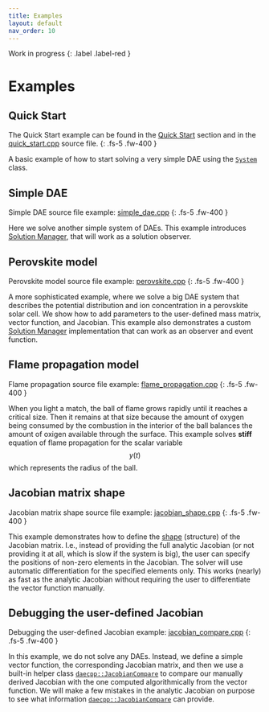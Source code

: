 ```yaml
---
title: Examples
layout: default
nav_order: 10
---
```


Work in progress
{: .label .label-red }

# Examples

## Quick Start

The Quick Start example can be found in the [Quick Start](quick-start.html) section and in the [quick_start.cpp](https://github.com/dae-cpp/dae-cpp/blob/master/examples/quick_start/quick_start.cpp) source file.
{: .fs-5 .fw-400 }

A basic example of how to start solving a very simple DAE using the [`System`](solve.html#system-class) class.

## Simple DAE

Simple DAE source file example: [simple_dae.cpp](https://github.com/dae-cpp/dae-cpp/blob/master/examples/simple_dae/simple_dae.cpp)
{: .fs-5 .fw-400 }

Here we solve another simple system of DAEs.
This example introduces [Solution Manager](solution-manager.html), that will work as a solution observer.

## Perovskite model

Perovskite model source file example: [perovskite.cpp](https://github.com/dae-cpp/dae-cpp/blob/master/examples/perovskite_model/perovskite.cpp)
{: .fs-5 .fw-400 }

A more sophisticated example, where we solve a big DAE system that describes the potential distribution and ion concentration in a perovskite solar cell.
We show how to add parameters to the user-defined mass matrix, vector function, and Jacobian.
This example also demonstrates a custom [Solution Manager](solution-manager.html) implementation that can work as an observer and event function.

## Flame propagation model

Flame propagation source file example: [flame_propagation.cpp](https://github.com/dae-cpp/dae-cpp/blob/master/examples/flame_propagation/flame_propagation.cpp)
{: .fs-5 .fw-400 }

When you light a match, the ball of flame grows rapidly until it reaches a critical size.
Then it remains at that size because the amount of oxygen being consumed by the combustion
in the interior of the ball balances the amount of oxigen available through the surface.
This example solves **stiff** equation of flame propagation for the scalar variable $$y(t)$$ which represents the radius of the ball.

## Jacobian matrix shape

Jacobian matrix shape source file example: [jacobian_shape.cpp](https://github.com/dae-cpp/dae-cpp/blob/master/examples/jacobian_shape/jacobian_shape.cpp)
{: .fs-5 .fw-400 }

This example demonstrates how to define the [shape](jacobian-matrix.html#jacobian-matrix-shape) (structure) of the Jacobian matrix.
I.e., instead of providing the full analytic Jacobian (or not providing it at all, which is slow if the system is big), the user can specify the positions of non-zero elements in the Jacobian.
The solver will use automatic differentiation for the specified elements only.
This works (nearly) as fast as the analytic Jacobian without requiring the user to differentiate the vector function manually.

## Debugging the user-defined Jacobian

Debugging the user-defined Jacobian example: [jacobian_compare.cpp](https://github.com/dae-cpp/dae-cpp/blob/master/examples/jacobian_compare/jacobian_compare.cpp)
{: .fs-5 .fw-400 }

In this example, we do not solve any DAEs. Instead, we define a simple vector function, the corresponding Jacobian matrix, and then we use a built-in helper class [`daecpp::JacobianCompare`](jacobian-matrix.html#jacobian-matrix-check) to compare our manually derived Jacobian with the one computed algorithmically from the vector function.
We will make a few mistakes in the analytic Jacobian on purpose to see what information [`daecpp::JacobianCompare`](jacobian-matrix.html#jacobian-matrix-check) can provide.
